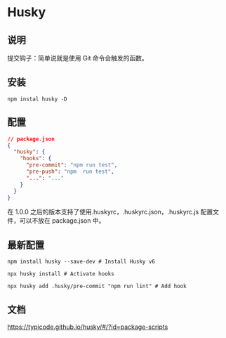 # Husky

## 说明

提交钩子：简单说就是使用 Git 命令会触发的函数。

## 安装

```shell
npm instal husky -D
```

## 配置

```json
// package.json
{
  "husky": {
    "hooks": {
      "pre-commit": "npm run test",
      "pre-push": "npm  run test",
      "...": "..."
    }
  }
}
```

在 1.0.0 之后的版本支持了使用.huskyrc，.huskyrc.json，.huskyrc.js 配置文件，可以不放在 package.json 中。

## 最新配置

```shell
npm install husky --save-dev # Install Husky v6

npx husky install # Activate hooks

npx husky add .husky/pre-commit "npm run lint" # Add hook
```

## 文档

https://typicode.github.io/husky/#/?id=package-scripts
